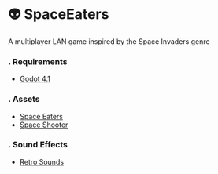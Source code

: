 # 👽 SpaceEaters
A multiplayer LAN game inspired by the Space Invaders genre

### . Requirements
- [Godot 4.1](https://godotengine.org/)

### . Assets
- [Space Eaters](https://cluly.itch.io/space-eaters)
- [Space Shooter](https://gvituri.itch.io/space-shooter)

### . Sound Effects

- [Retro Sounds](https://dagurasusk.itch.io/retrosounds)